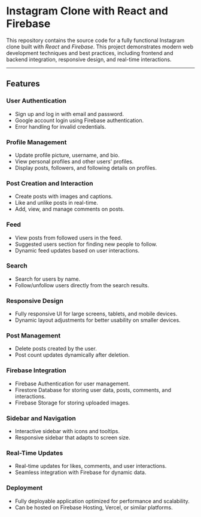 # Instagram Clone with React and Firebase

This repository contains the source code for a fully functional Instagram clone built with *React* and *Firebase*. This project demonstrates modern web development techniques and best practices, including frontend and backend integration, responsive design, and real-time interactions.

---

## Features

### User Authentication
- Sign up and log in with email and password.
- Google account login using Firebase authentication.
- Error handling for invalid credentials.

### Profile Management
- Update profile picture, username, and bio.
- View personal profiles and other users' profiles.
- Display posts, followers, and following details on profiles.

### Post Creation and Interaction
- Create posts with images and captions.
- Like and unlike posts in real-time.
- Add, view, and manage comments on posts.

### Feed
- View posts from followed users in the feed.
- Suggested users section for finding new people to follow.
- Dynamic feed updates based on user interactions.

### Search
- Search for users by name.
- Follow/unfollow users directly from the search results.

### Responsive Design
- Fully responsive UI for large screens, tablets, and mobile devices.
- Dynamic layout adjustments for better usability on smaller devices.

### Post Management
- Delete posts created by the user.
- Post count updates dynamically after deletion.

### Firebase Integration
- Firebase Authentication for user management.
- Firestore Database for storing user data, posts, comments, and interactions.
- Firebase Storage for storing uploaded images.

### Sidebar and Navigation
- Interactive sidebar with icons and tooltips.
- Responsive sidebar that adapts to screen size.

### Real-Time Updates
- Real-time updates for likes, comments, and user interactions.
- Seamless integration with Firebase for dynamic data.

### Deployment
- Fully deployable application optimized for performance and scalability.
- Can be hosted on Firebase Hosting, Vercel, or similar platforms.
